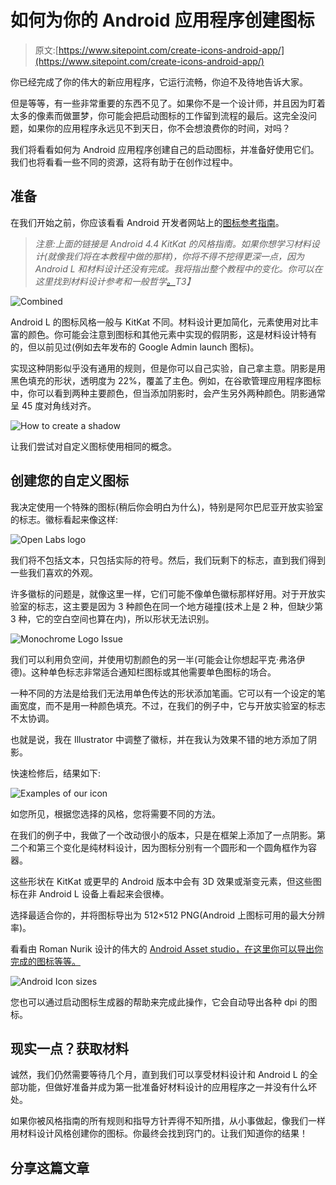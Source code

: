 # 如何为你的 Android 应用程序创建图标

> 原文:[https://www.sitepoint.com/create-icons-android-app/](https://www.sitepoint.com/create-icons-android-app/)

你已经完成了你的伟大的新应用程序，它运行流畅，你迫不及待地告诉大家。

但是等等，有一些非常重要的东西不见了。如果你不是一个设计师，并且因为盯着太多的像素而做噩梦，你可能会把启动图标的工作留到流程的最后。这完全没问题，如果你的应用程序永远见不到天日，你不会想浪费你的时间，对吗？

我们将看看如何为 Android 应用程序创建自己的启动图标，并准备好使用它们。我们也将看看一些不同的资源，这将有助于在创作过程中。

## 准备

在我们开始之前，你应该看看 Android 开发者网站上的[图标参考指南](http://developer.android.com/design/style/iconography.html)。

> *注意:上面的链接是 Android 4.4 KitKat 的风格指南。如果你想学习材料设计(就像我们将在本教程中做的那样)，你将不得不挖得更深一点，因为 Android L 和材料设计还没有完成。我将指出整个教程中的变化。你可以在这里找到材料设计参考和一般哲学[。](http://www.google.com/design/spec/material-design/introduction.html)T3】*

![Combined](../Images/caf2452986393ba76a9c89dc3a523e45.png)

Android L 的图标风格一般与 KitKat 不同。材料设计更加简化，元素使用对比丰富的颜色。你可能会注意到图标和其他元素中实现的假阴影，这是材料设计特有的，但以前见过(例如去年发布的 Google Admin launch 图标)。

实现这种阴影似乎没有通用的规则，但是你可以自己实验，自己拿主意。阴影是用黑色填充的形状，透明度为 22%，覆盖了主色。例如，在谷歌管理应用程序图标中，你可以看到两种主要颜色，但当添加阴影时，会产生另外两种颜色。阴影通常呈 45 度对角线对齐。

![How to create a shadow](../Images/5ea5482be828684a031139bbe914ab75.png)

让我们尝试对自定义图标使用相同的概念。

## 创建您的自定义图标

我决定使用一个特殊的图标(稍后你会明白为什么)，特别是阿尔巴尼亚开放实验室的标志。徽标看起来像这样:

![Open Labs logo](../Images/1eb4bb4dfb309510eea25e69ca2a531e.png)

我们将不包括文本，只包括实际的符号。然后，我们玩剩下的标志，直到我们得到一些我们喜欢的外观。

许多徽标的问题是，就像这里一样，它们可能不像单色徽标那样好用。对于开放实验室的标志，这主要是因为 3 种颜色在同一个地方碰撞(技术上是 2 种，但缺少第 3 种，它的空白空间也算在内)，所以形状无法识别。

![Monochrome Logo Issue](../Images/55f2854387a031112f91f74d7d852e9b.png)

我们可以利用负空间，并使用切割颜色的另一半(可能会让你想起平克·弗洛伊德)。这种单色标志非常适合通知栏图标或其他需要单色图标的场合。

一种不同的方法是给我们无法用单色传达的形状添加笔画。它可以有一个设定的笔画宽度，而不是用一种颜色填充。不过，在我们的例子中，它与开放实验室的标志不太协调。

也就是说，我在 Illustrator 中调整了徽标，并在我认为效果不错的地方添加了阴影。

快速检修后，结果如下:

![Examples of our icon](../Images/68c95033c6bf2ffa7a54f7e11c59bfcb.png)

如您所见，根据您选择的风格，您将需要不同的方法。

在我们的例子中，我做了一个改动很小的版本，只是在框架上添加了一点阴影。第二个和第三个变化是纯材料设计，因为图标分别有一个圆形和一个圆角框作为容器。

这些形状在 KitKat 或更早的 Android 版本中会有 3D 效果或渐变元素，但这些图标在非 Android L 设备上看起来会很棒。

选择最适合你的，并将图标导出为 512×512 PNG(Android 上图标可用的最大分辨率)。

看看由 Roman Nurik 设计的伟大的 [Android Asset studio，在这里你可以导出你完成的图标等等。](http://romannurik.github.io/AndroidAssetStudio/index.html)

![Android Icon sizes](../Images/85a96fe2a57705f4c956d982a0db0dde.png)

您也可以通过启动图标生成器的帮助来完成此操作，它会自动导出各种 dpi 的图标。

## 现实一点？获取材料

诚然，我们仍然需要等待几个月，直到我们可以享受材料设计和 Android L 的全部功能，但做好准备并成为第一批准备好材料设计的应用程序之一并没有什么坏处。

如果你被风格指南的所有规则和指导方针弄得不知所措，从小事做起，像我们一样用材料设计风格创建你的图标。你最终会找到窍门的。让我们知道你的结果！

## 分享这篇文章